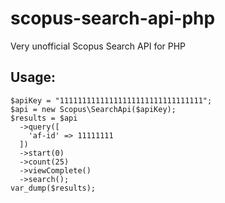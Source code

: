 # scopus-search-api-php
Very unofficial Scopus Search API for PHP

## Usage:

```
$apiKey = "11111111111111111111111111111111";
$api = new Scopus\SearchApi($apiKey);
$results = $api
  ->query([
    'af-id' => 11111111
  ])
  ->start(0)
  ->count(25)
  ->viewComplete()
  ->search();
var_dump($results);
```
